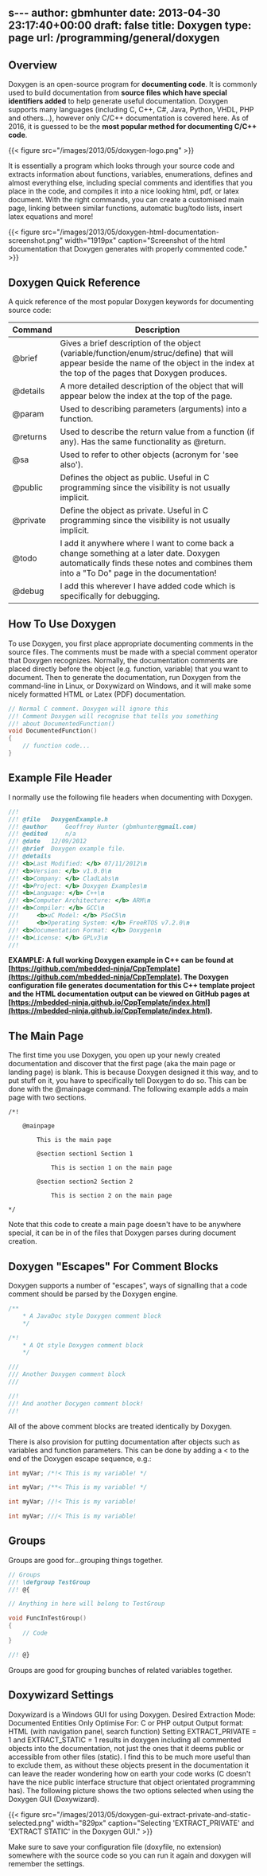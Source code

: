 s---
author: gbmhunter
date: 2013-04-30 23:17:40+00:00
draft: false
title: Doxygen
type: page
url: /programming/general/doxygen
---

## Overview

Doxygen is an open-source program for **documenting code**. It is commonly used to build documentation from **source files which have special identifiers added** to help generate useful documentation. Doxygen supports many languages (including C, C++, C#, Java, Python, VHDL, PHP and others...), however only C/C++ documentation is covered here. As of 2016, it is guessed to be the **most popular method for documenting C/C++ code**.

{{< figure src="/images/2013/05/doxygen-logo.png"   >}}

It is essentially a program which looks through your source code and extracts information about functions, variables, enumerations, defines and almost everything else, including special comments and identifies that you place in the code, and compiles it into a nice looking html, pdf, or latex document. With the right commands, you can create a customised main page, linking between similar functions, automatic bug/todo lists, insert latex equations and more!

{{< figure src="/images/2013/05/doxygen-html-documentation-screenshot.png" width="1919px" caption="Screenshot of the html documentation that Doxygen generates with properly commented code."  >}}

## Doxygen Quick Reference

A quick reference of the most popular Doxygen keywords for documenting source code:

<table>
    <thead>
        <tr>
            <th>Command</th>
            <th>Description</th>
        </tr>
    </thead>
<tbody >
<tr >
<td >@brief
</td>

<td >Gives a brief description of the object (variable/function/enum/struc/define) that will appear beside the name of the object in the index at the top of the pages that Doxygen produces.
</td>
</tr>
<tr >

<td >@details
</td>

<td >A more detailed description of the object that will appear below the index at the top of the page.
</td>
</tr>
<tr >

<td >@param
</td>

<td >Used to describing parameters (arguments) into a function.
</td>
</tr>
<tr >

<td >@returns
</td>

<td >Used to describe the return value from a function (if any). Has the same functionality as @return.
</td>
</tr>
<tr >

<td >@sa
</td>

<td >Used to refer to other objects (acronym for 'see also').
</td>
</tr>
<tr >

<td >@public
</td>

<td >Defines the object as public. Useful in C programming since the visibility is not usually implicit.
</td>
</tr>
<tr >

<td >@private
</td>

<td >Define the object as private. Useful in C programming since the visibility is not usually implicit.
</td>
</tr>
<tr >

<td >@todo
</td>

<td >I add it anywhere where I want to come back a change something at a later date. Doxygen automatically finds these notes and combines them into a "To Do" page in the documentation!
</td>
</tr>
<tr >

<td >@debug
</td>

<td >I add this wherever I have added code which is specifically for debugging.
</td>
</tr>
</tbody>
</table>

## How To Use Doxygen

To use Doxygen, you first place appropriate documenting comments in the source files. The comments must be made with a special comment operator that Doxygen recognizes. Normally, the documentation comments are placed directly before the object (e.g. function, variable) that you want to document. Then to generate the documentation, run Doxygen from the command-line in Linux, or Doxywizard on Windows, and it will make some nicely formatted HTML or Latex (PDF) documentation.

```c
// Normal C comment. Doxygen will ignore this
//! Comment Doxygen will recognise that tells you something
//! about DocumentedFunction()
void DocumentedFunction()
{
    // function code...
}
```

## Example File Header

I normally use the following file headers when documenting with Doxygen.

```c
//!
//! @file 	DoxygenExample.h
//! @author 	Geoffrey Hunter (gbmhunter@gmail.com)
//! @edited 	n/a
//! @date 	12/09/2012
//! @brief 	Doxygen example file.
//! @details
//!	<b>Last Modified: </b> 07/11/2012\n
//!	<b>Version: </b> v1.0.0\n
//!	<b>Company: </b> CladLabs\n
//!	<b>Project: </b> Doxygen Examples\n
//!	<b>Language: </b> C++\n
//!	<b>Computer Architecture: </b> ARM\n
//!	<b>Compiler: </b> GCC\n
//! 	<b>uC Model: </b> PSoC5\n
//! 	<b>Operating System: </b> FreeRTOS v7.2.0\n
//!	<b>Documentation Format: </b> Doxygen\n
//!	<b>License: </b> GPLv3\n
//!
```

**EXAMPLE: A full working Doxygen example in C++ can be found at [https://github.com/mbedded-ninja/CppTemplate](https://github.com/mbedded-ninja/CppTemplate). The Doxygen configuration file generates documentation for this C++ template project and the HTML documentation output can be viewed on GitHub pages at [https://mbedded-ninja.github.io/CppTemplate/index.html](https://mbedded-ninja.github.io/CppTemplate/index.html).**

## The Main Page

The first time you use Doxygen, you open up your newly created documentation and discover that the first page (aka the main page or landing page) is blank. This is because Doxygen designed it this way, and to put stuff on it, you have to specifically tell Doxygen to do so. This can be done with the @mainpage command. The following example adds a main page with two sections.

```    
/*!

    @mainpage

        This is the main page

        @section section1 Section 1

            This is section 1 on the main page

        @section section2 Section 2

            This is section 2 on the main page

*/
```

Note that this code to create a main page doesn't have to be anywhere special, it can be in of the files that Doxygen parses during document creation.

## Doxygen "Escapes" For Comment Blocks

Doxygen supports a number of "escapes", ways of signalling that a code comment should be parsed by the Doxygen engine.

```c
/**
    * A JavaDoc style Doxygen comment block
    */

/*!
    * A Qt style Doxygen comment block
    */

///
/// Another Doxygen comment block
///

//!
//! And another Docygen comment block!
//!
```

All of the above comment blocks are treated identically by Doxygen.

There is also provision for putting documentation after objects such as variables and function parameters. This can be done by adding a < to the end of the Doxygen escape sequence, e.g.:

```c    
int myVar; /*!< This is my variable! */

int myVar; /**< This is my variable! */

int myVar; //!< This is my variable!

int myVar; ///< This is my variable!
```

## Groups

Groups are good for...grouping things together.

```c    
// Groups
//! \defgroup TestGroup
//! @{

// Anything in here will belong to TestGroup

void FuncInTestGroup()
{
    // Code
}

//! @}
```

Groups are good for grouping bunches of related variables together.

## Doxywizard Settings

Doxywizard is a Windows GUI for using Doxygen. Desired Extraction Mode: Documented Entities Only Optimise For: C or PHP output Output format: HTML (with navigation panel, search function) Setting EXTRACT_PRIVATE = 1 and EXTRACT_STATIC = 1 results in doxygen including all commented objects into the documentation, not just the ones that it deems public or accessible from other files (static). I find this to be much more useful than to exclude them, as without these objects present in the documentation it can leave the reader wondering how on earth your code works (C doesn't have the nice public interface structure that object orientated programming has). The following picture shows the two options selected when using the Doxygen GUI (Doxywizard).

{{< figure src="/images/2013/05/doxygen-gui-extract-private-and-static-selected.png" width="829px" caption="Selecting 'EXTRACT_PRIVATE' and 'EXTRACT STATIC' in the Doxygen GUI."  >}}

Make sure to save your configuration file (doxyfile, no extension) somewhere with the source code so you can run it again and doxygen will remember the settings.
